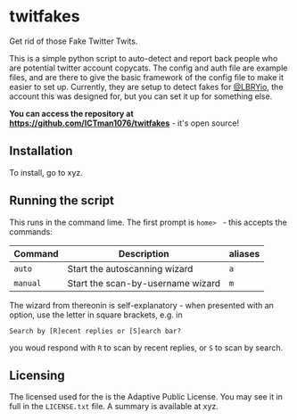 # twitfakes
Get rid of those Fake Twitter Twits.

This is a simple python script to auto-detect and report back people who are potential twitter account copycats.
The config and auth file are example files, and are there to give the basic framework of the config file to make
it easier to set up. Currently, they are setup to detect fakes for [@LBRYio](https://twitter.com/LBRYio), the
account this was designed for, but you can set it up for something else.

**You can access the repository at https://github.com/ICTman1076/twitfakes** - it's open source!

## Installation

To install, go to xyz.

## Running the script

This runs in the command lime. The first prompt is `home> ` - this accepts the commands:

Command  | Description                       | aliases
-------- | --------------------------------- | -------
`auto`   | Start the autoscanning wizard     | `a`
`manual` | Start the scan-by-username wizard | `m`

The wizard from thereonin is self-explanatory - when presented with an option, use the letter in square brackets, e.g. in

```
Search by [R]ecent replies or [S]earch bar?
```

you woud respond with `R` to scan by recent replies, or `S` to scan by search.

## Licensing

The licensed used for the is the Adaptive Public License. You may see it in full in the `LICENSE.txt` file. A summary is
available at xyz.
